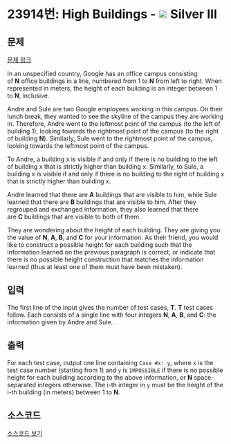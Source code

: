 # 23914번: High Buildings - <img src="https://static.solved.ac/tier_small/8.svg" style="height:20px" /> Silver III

<!-- performance -->

<!-- 문제 제출 후 깃허브에 푸시를 했을 때 제출한 코드의 성능이 입력될 공간입니다.-->

<!-- end -->

## 문제

[문제 링크](https://boj.kr/23914)


<p>In an unspecified country, Google has an office campus consisting of&nbsp;<b>N</b>&nbsp;office buildings in a line, numbered from 1 to&nbsp;<b>N</b>&nbsp;from left to right. When represented in meters, the height of each building is an integer between 1 to&nbsp;<b>N</b>, inclusive.</p>

<p>Andre and Sule are two Google employees working in this campus. On their lunch break, they wanted to see the skyline of the campus they are working in. Therefore, Andre went to the leftmost point of the campus (to the left of building 1), looking towards the rightmost point of the campus (to the right of building&nbsp;<b>N</b>). Similarly, Sule went to the rightmost point of the campus, looking towards the leftmost point of the campus.</p>

<p>To Andre, a building x is visible if and only if there is no building to the left of building x that is strictly higher than building x. Similarly, to Sule, a building x is visible if and only if there is no building to the right of building x that is strictly higher than building x.</p>

<p>Andre learned that there are&nbsp;<b>A</b>&nbsp;buildings that are visible to him, while Sule learned that there are&nbsp;<b>B</b>&nbsp;buildings that are visible to him. After they regrouped and exchanged information, they also learned that there are&nbsp;<b>C</b>&nbsp;buildings that are visible to both of them.</p>

<p>They are wondering about the height of each building. They are giving you the value of&nbsp;<b>N</b>,&nbsp;<b>A</b>,&nbsp;<b>B</b>, and&nbsp;<b>C</b>&nbsp;for your information. As their friend, you would like to construct a possible height for each building such that the information learned on the previous paragraph is correct, or indicate that there is no possible height construction that matches the information learned (thus at least one of them must have been mistaken).</p>



## 입력


<p>The first line of the input gives the number of test cases,&nbsp;<b>T</b>.&nbsp;<b>T</b>&nbsp;test cases follow. Each consists of a single line with four integers&nbsp;<b>N</b>,&nbsp;<b>A</b>,&nbsp;<b>B</b>, and&nbsp;<b>C</b>: the information given by Andre and Sule.</p>



## 출력


<p>For each test case, output one line containing&nbsp;<code>Case #x: y</code>, where&nbsp;<code>x</code>&nbsp;is the test case number (starting from 1) and&nbsp;<code>y</code>&nbsp;is&nbsp;<code>IMPOSSIBLE</code>&nbsp;if there is no possible height for each building according to the above information, or&nbsp;<b>N</b>&nbsp;space-separated integers otherwise. The i-th integer in&nbsp;<code>y</code>&nbsp;must be the height of the i-th building (in meters) between 1 to&nbsp;<b>N</b>.</p>



## 소스코드

[소스코드 보기](High%20Buildings.cpp)